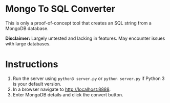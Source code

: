 # Mongo To SQL Converter
This is only a proof-of-concept tool that creates an SQL string from a MongoDB database.

**Disclaimer:** Largely untested and lacking in features. May encounter issues with large databases.

# Instructions
1. Run the server using `python3 server.py` or `python server.py` if Python 3 is your default version.
2. In a browser navigate to [http://localhost:8888](http://localhost:8888).
3. Enter MongoDB details and click the convert button.
